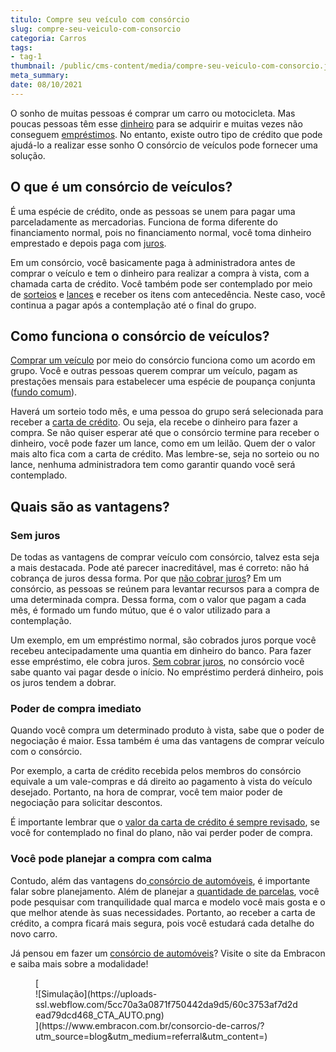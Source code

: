 ```yaml
---
titulo: Compre seu veículo com consórcio
slug: compre-seu-veiculo-com-consorcio
categoria: Carros
tags:
- tag-1
thumbnail: /public/cms-content/media/compre-seu-veiculo-com-consorcio.jpg
meta_summary: 
date: 08/10/2021
---
```

O sonho de muitas pessoas é comprar um carro ou motocicleta. Mas poucas pessoas têm esse [dinheiro](https://www.embracon.com.br/blog/5-erros-que-voce-deve-evitar-para-conseguir-economizar-dinheiro) para se adquirir e muitas vezes não conseguem [empréstimos](https://www.embracon.com.br/blog/financiamento-emprestimo-ou-consorcio-conheca-todas-as-opcoes). No entanto, existe outro tipo de crédito que pode ajudá-lo a realizar esse sonho O consórcio de veículos pode fornecer uma solução.

O que é um consórcio de veículos? 
----------------------------------

É uma espécie de crédito, onde as pessoas se unem para pagar uma parceladamente as mercadorias. Funciona de forma diferente do financiamento normal, pois no financiamento normal, você toma dinheiro emprestado e depois paga com [juros](https://www.embracon.com.br/blog/consorcio-nao-tem-juros-entenda).

Em um consórcio, você basicamente paga à administradora antes de comprar o veículo e tem o dinheiro para realizar a compra à vista, com a chamada carta de crédito. Você também pode ser contemplado por meio de [sorteios](https://www.embracon.com.br/conhecaoconsorcio/como-sao-realizados-os-sorteios-nas-assembleias) e [lances](https://www.embracon.com.br/blog/como-funcionam-os-tipos-de-lances-no-consorcio) e receber os itens com antecedência. Neste caso, você continua a pagar após a contemplação até o final do grupo.

Como funciona o consórcio de veículos? 
---------------------------------------

[Comprar um veículo](https://www.embracon.com.br/blog/quais-sao-as-maneiras-de-comprar-o-seu-carro) por meio do consórcio funciona como um acordo em grupo. Você e outras pessoas querem comprar um veículo, pagam as prestações mensais para estabelecer uma espécie de poupança conjunta ([fundo comum](https://www.embracon.com.br/blog/o-que-e-o-fundo-comum-no-consorcio)).

Haverá um sorteio todo mês, e uma pessoa do grupo será selecionada para receber a [carta de crédito](https://www.embracon.com.br/blog/vantagens-e-desvantagens-do-cartao-de-credito). Ou seja, ela recebe o dinheiro para fazer a compra. Se não quiser esperar até que o consórcio termine para receber o dinheiro, você pode fazer um lance, como em um leilão. Quem der o valor mais alto fica com a carta de crédito. Mas lembre-se, seja no sorteio ou no lance, nenhuma administradora tem como garantir quando você será contemplado.

Quais são as vantagens? 
------------------------

### Sem juros 

De todas as vantagens de comprar veículo com consórcio, talvez esta seja a mais destacada. Pode até parecer inacreditável, mas é correto: não há cobrança de juros dessa forma. Por que [não cobrar juros](https://www.embracon.com.br/blog/parcela-de-consorcio-tem-juros)? Em um consórcio, as pessoas se reúnem para levantar recursos para a compra de uma determinada compra. Dessa forma, com o valor que pagam a cada mês, é formado um fundo mútuo, que é o valor utilizado para a contemplação.

Um exemplo, em um empréstimo normal, são cobrados juros porque você recebeu antecipadamente uma quantia em dinheiro do banco. Para fazer esse empréstimo, ele cobra juros. [Sem cobrar juros](https://www.embracon.com.br/blog/como-os-juros-afetam-a-sua-vida), no consórcio você sabe quanto vai pagar desde o início. No empréstimo perderá dinheiro, pois os juros tendem a dobrar.

### Poder de compra imediato 

Quando você compra um determinado produto à vista, sabe que o poder de negociação é maior. Essa também é uma das vantagens de comprar veículo com o consórcio.

Por exemplo, a carta de crédito recebida pelos membros do consórcio equivale a um vale-compras e dá direito ao pagamento à vista do veículo desejado. Portanto, na hora de comprar, você tem maior poder de negociação para solicitar descontos.

É importante lembrar que o [valor da carta de crédito é sempre revisado](https://www.embracon.com.br/blog/como-as-parcelas-do-consorcio-sao-ajustadas), se você for contemplado no final do plano, não vai perder poder de compra.

### Você pode planejar a compra com calma 

Contudo, além das vantagens do[ consórcio de automóveis](https://www.embracon.com.br/blog/guia-para-consorcio-de-automoveis-de-a-a-z), é importante falar sobre planejamento. Além de planejar a [quantidade de parcelas](https://www.embracon.com.br/blog/como-e-feito-o-pagamento-da-parcela-do-consorcio), você pode pesquisar com tranquilidade qual marca e modelo você mais gosta e o que melhor atende às suas necessidades. Portanto, ao receber a carta de crédito, a compra ficará mais segura, pois você estudará cada detalhe do novo carro.

Já pensou em fazer um [consórcio de automóveis](https://www.embracon.com.br/consorcio-de-carros/?utm_source=blog&utm_medium=referral&utm_content=)? Visite o site da Embracon e saiba mais sobre a modalidade!

<figure class="w-richtext-figure-type-image w-richtext-align-center">[<div>![Simulação](https://uploads-ssl.webflow.com/5cc70a3a0871f750442da9d5/60c3753af7d2dead79dcd468_CTA_AUTO.png)</div>](https://www.embracon.com.br/consorcio-de-carros/?utm_source=blog&utm_medium=referral&utm_content=)</figure>
